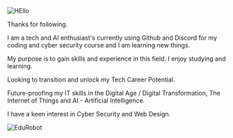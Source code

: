 
![HEllo](https://github.com/AAbella7529/AAbella7529/assets/158771536/ab27279e-6e3a-40f1-8a95-bf1f3d82115c)

Thanks for following. 

I am a tech and AI enthusiast's currently using Github and Discord for my coding and cyber security course and I am learning new things.

My purpose is to gain skills and experience in this field. I enjoy studying and learning. 

Looking to transition and unlock my Tech Career Potential. 

Future-proofing my IT skills in the Digital Age / Digital Transformation, The Internet of Things and AI - Artificial Intelligence.

I have a keen interest in Cyber Security and Web Design.

![EduRobot](https://github.com/AAbella7529/AAbella7529/assets/158771536/ba2386e3-63aa-4dc7-8115-30c466b448a9)








